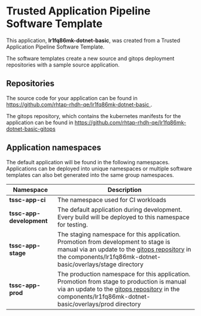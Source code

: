 # Trusted Application Pipeline Software Template

This application, **lr1fq86mk-dotnet-basic**, was created from a Trusted Application Pipeline Software Template.

The software templates create a new source and gitops deployment repositories with a sample source application. 

## Repositories

The source code for your application can be found in [https://github.com/rhtap-rhdh-qe/lr1fq86mk-dotnet-basic ](https://github.com/rhtap-rhdh-qe/lr1fq86mk-dotnet-basic ).
 
The gitops repository, which contains the kubernetes manifests for the application can be found in 
[https://github.com/rhtap-rhdh-qe/lr1fq86mk-dotnet-basic-gitops ](https://github.com/rhtap-rhdh-qe/lr1fq86mk-dotnet-basic-gitops ) 

## Application namespaces 

The default application will be found in the following namespaces. Applications can be deployed into unique namespaces or multiple software templates can also bet generated into the same group namespaces.  

|  Namespace   |  Description   |  
| -------- | -------- |
| **tssc-app-ci** | The namespace used for CI workloads |
| **tssc-app-development** | The default application during development. Every build will be deployed to this namespace for testing. |
| **tssc-app-stage** | The staging namespace for this application. Promotion from development to stage is manual via an update to the [gitops repository](https://github.com/rhtap-rhdh-qe/lr1fq86mk-dotnet-basic-gitops ) in the components/lr1fq86mk-dotnet-basic/overlays/stage directory |
| **tssc-app-prod** | The production namespace for this application. Promotion from stage to production is manual via an update to the [gitops repository](https://github.com/rhtap-rhdh-qe/lr1fq86mk-dotnet-basic-gitops ) in the components/lr1fq86mk-dotnet-basic/overlays/prod directory |
